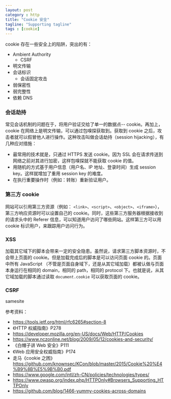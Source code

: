 ```yaml
---
layout: post
category : http
title: "Cookie 安全"
tagline: "Supporting tagline"
tags : [cookie]
---
```


cookie 存在一些安全上的陷阱，突出的有：

- Ambient Authority
	- CSRF 
- 明文传输
- 会话标识
	- 会话固定攻击
- 弱保密性
- 弱完整性
- 依赖 DNS

### 会话劫持
常见会话机制的问题在于，将用户验证交给了单一的数据点-- cookie。再加上，cookie 在网络上是明文传输，可以通过包嗅探获取到。获取到 cookie 之后，攻击者就可以假冒他人进行操作。这种攻击叫做会话劫持（session hijacking），有几种应对措施：

- 最常用的技术就是，只通过 HTTPS 发送 cookie。因为 SSL 会在请求传送到网络之前对其进行加密，这样包嗅探就不能获取 cookie 的值。
- 用随机的方式基于用户信息（用户名、IP 地址、登录时间）生成 session key。这样就增加了重用 session key 的难度。
- 在执行重要操作时（例如：转账）重新验证用户。

### 第三方 cookie

网站可以引用第三方资源（例如： `<link>`、`<script>`、`<object>`、`<iframe>`），第三方响应资源时可以设置自己的 cookie。同时，这些第三方服务器根据接收到的请求头中的 Referer 信息，可以知道用户访问了哪些网站。这样第三方可以用 cookie 标识用户，来跟踪用户访问行为。

### XSS

加载其它域下的脚本会带来一定的安全隐患。虽然说，请求第三方脚本资源时，不会带上页面的 cookie。但是加载完成后的脚本是可以访问页面 cookie 的。页面中所有 JavaScript （不管是页面自身域下，还是从其它域加载）都被认做与页面本身运行在相同的 domain，相同的 path，相同的 protocol 下。也就是说，从其它域加载的脚本通过读取 `document.cookie` 可以获取页面的 cookie。

### CSRF

samesite

参考资料：

- https://tools.ietf.org/html/rfc6265#section-8
- 《HTTP 权威指南》P278
- https://developer.mozilla.org/en-US/docs/Web/HTTP/Cookies
- https://www.nczonline.net/blog/2009/05/12/cookies-and-security/
- 《白帽子讲 Web 安全》P111
- 《Web 应用安全权威指南》P174
- 走马《cookie 之困》https://github.com/knownsec/KCon/blob/master/2015/Cookie%20%E4%B9%8B%E5%9B%B0.pdf
- https://www.google.com/intl/zh-CN/policies/technologies/types/
- https://www.owasp.org/index.php/HTTPOnly#Browsers_Supporting_HTTPOnly
- https://github.com/blog/1466-yummy-cookies-across-domains









